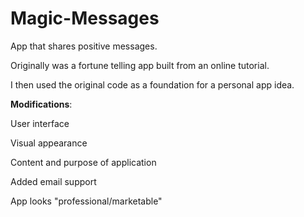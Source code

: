 # Magic-Messages
App that shares positive messages. 

Originally was a fortune telling app built from an online tutorial.

I then used the original code as a foundation for a personal app idea.

<b>Modifications</b>:

User interface

Visual appearance

Content and purpose of application

Added email support

App looks "professional/marketable"

